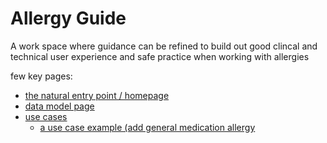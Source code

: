 # Allergy Guide

A work space where guidance can be refined to build out good clincal and technical user experience and safe practice when working with allergies

 few key pages:
 * [the natural entry point / homepage](index.md)
 * [data model page](data-model.md)
 * [use cases](usecase/index.md)
   * [a use case example (add general medication allergy](usecase/add-allergyIntolerance/general%20medication%20allergy%20-%20add.md)
